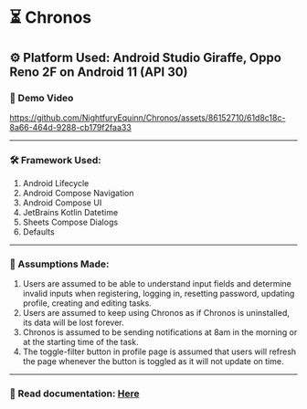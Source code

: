 # ⏳ Chronos
## ⚙️ Platform Used: Android Studio Giraffe, Oppo Reno 2F on Android 11 (API 30)
### 🎥 Demo Video
https://github.com/NightfuryEquinn/Chronos/assets/86152710/61d8c18c-8a66-464d-9288-cb179f2faa33

<hr/>

### 🛠 Framework Used:
1. Android Lifecycle
2. Android Compose Navigation
3. Android Compose UI
4. JetBrains Kotlin Datetime
5. Sheets Compose Dialogs
6. Defaults

<hr/>

### 📌 Assumptions Made:
1. Users are assumed to be able to understand input fields and determine invalid inputs
when registering, logging in, resetting password, updating profile, creating and editing
tasks.
2. Users are assumed to keep using Chronos as if Chronos is uninstalled, its data will be
lost forever.
3. Chronos is assumed to be sending notifications at 8am in the morning or at the starting
time of the task.
4. The toggle-filter button in profile page is assumed that users will refresh the page
whenever the button is toggled as it will not update on time.

<hr/>

### 📂 Read documentation: [Here](https://github.com/NightfuryEquinn/Chronos/blob/main/Full%20Documentation.pdf)
